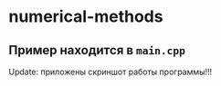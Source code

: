 # numerical-methods
## Пример находится в `main.cpp`
Update: приложены скриншот работы программы!!!
